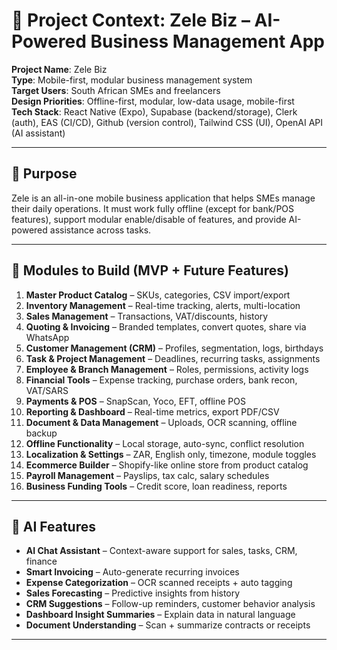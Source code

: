 # 🧠 Project Context: Zele Biz – AI-Powered Business Management App

**Project Name**: Zele Biz  
**Type**: Mobile-first, modular business management system  
**Target Users**: South African SMEs and freelancers  
**Design Priorities**: Offline-first, modular, low-data usage, mobile-first  
**Tech Stack**: React Native (Expo), Supabase (backend/storage), Clerk (auth), EAS (CI/CD), Github (version control), Tailwind CSS (UI), OpenAI API (AI assistant)

---

## 🎯 Purpose
Zele is an all-in-one mobile business application that helps SMEs manage their daily operations. It must work fully offline (except for bank/POS features), support modular enable/disable of features, and provide AI-powered assistance across tasks.

---

## 🧩 Modules to Build (MVP + Future Features)

1. **Master Product Catalog** – SKUs, categories, CSV import/export  
2. **Inventory Management** – Real-time tracking, alerts, multi-location  
3. **Sales Management** – Transactions, VAT/discounts, history  
4. **Quoting & Invoicing** – Branded templates, convert quotes, share via WhatsApp  
5. **Customer Management (CRM)** – Profiles, segmentation, logs, birthdays  
6. **Task & Project Management** – Deadlines, recurring tasks, assignments  
7. **Employee & Branch Management** – Roles, permissions, activity logs  
8. **Financial Tools** – Expense tracking, purchase orders, bank recon, VAT/SARS  
9. **Payments & POS** – SnapScan, Yoco, EFT, offline POS  
10. **Reporting & Dashboard** – Real-time metrics, export PDF/CSV  
11. **Document & Data Management** – Uploads, OCR scanning, offline backup  
12. **Offline Functionality** – Local storage, auto-sync, conflict resolution  
13. **Localization & Settings** – ZAR, English only, timezone, module toggles  
14. **Ecommerce Builder** – Shopify-like online store from product catalog  
15. **Payroll Management** – Payslips, tax calc, salary schedules  
16. **Business Funding Tools** – Credit score, loan readiness, reports

---

## 🤖 AI Features

- **AI Chat Assistant** – Context-aware support for sales, tasks, CRM, finance  
- **Smart Invoicing** – Auto-generate recurring invoices  
- **Expense Categorization** – OCR scanned receipts + auto tagging  
- **Sales Forecasting** – Predictive insights from history  
- **CRM Suggestions** – Follow-up reminders, customer behavior analysis  
- **Dashboard Insight Summaries** – Explain data in natural language  
- **Document Understanding** – Scan + summarize contracts or receipts

----

